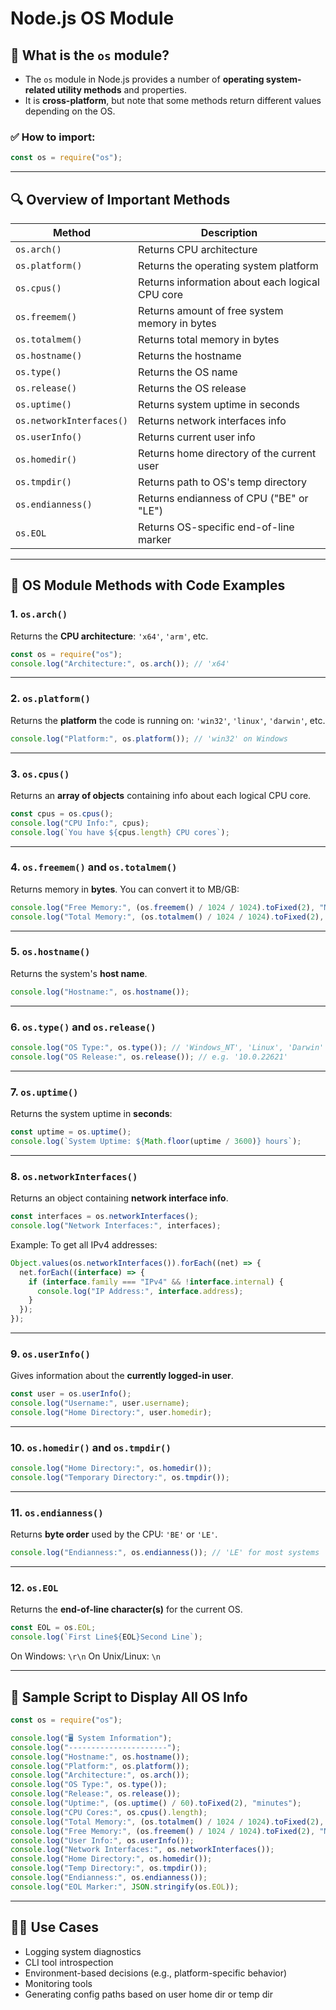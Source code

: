 # Node.js OS Module

## 🧠 What is the `os` module?

- The `os` module in Node.js provides a number of **operating system-related utility methods** and properties.
- It is **cross-platform**, but note that some methods return different values depending on the OS.

### ✅ How to import:

```js
const os = require("os");
```

---

## 🔍 Overview of Important Methods

| Method                   | Description                                     |
| ------------------------ | ----------------------------------------------- |
| `os.arch()`              | Returns CPU architecture                        |
| `os.platform()`          | Returns the operating system platform           |
| `os.cpus()`              | Returns information about each logical CPU core |
| `os.freemem()`           | Returns amount of free system memory in bytes   |
| `os.totalmem()`          | Returns total memory in bytes                   |
| `os.hostname()`          | Returns the hostname                            |
| `os.type()`              | Returns the OS name                             |
| `os.release()`           | Returns the OS release                          |
| `os.uptime()`            | Returns system uptime in seconds                |
| `os.networkInterfaces()` | Returns network interfaces info                 |
| `os.userInfo()`          | Returns current user info                       |
| `os.homedir()`           | Returns home directory of the current user      |
| `os.tmpdir()`            | Returns path to OS's temp directory             |
| `os.endianness()`        | Returns endianness of CPU ("BE" or "LE")        |
| `os.EOL`                 | Returns OS-specific end-of-line marker          |

---

## 🔧 OS Module Methods with Code Examples

### 1. `os.arch()`

Returns the **CPU architecture**: `'x64'`, `'arm'`, etc.

```js
const os = require("os");
console.log("Architecture:", os.arch()); // 'x64'
```

---

### 2. `os.platform()`

Returns the **platform** the code is running on: `'win32'`, `'linux'`, `'darwin'`, etc.

```js
console.log("Platform:", os.platform()); // 'win32' on Windows
```

---

### 3. `os.cpus()`

Returns an **array of objects** containing info about each logical CPU core.

```js
const cpus = os.cpus();
console.log("CPU Info:", cpus);
console.log(`You have ${cpus.length} CPU cores`);
```

---

### 4. `os.freemem()` and `os.totalmem()`

Returns memory in **bytes**. You can convert it to MB/GB:

```js
console.log("Free Memory:", (os.freemem() / 1024 / 1024).toFixed(2), "MB");
console.log("Total Memory:", (os.totalmem() / 1024 / 1024).toFixed(2), "MB");
```

---

### 5. `os.hostname()`

Returns the system's **host name**.

```js
console.log("Hostname:", os.hostname());
```

---

### 6. `os.type()` and `os.release()`

```js
console.log("OS Type:", os.type()); // 'Windows_NT', 'Linux', 'Darwin'
console.log("OS Release:", os.release()); // e.g. '10.0.22621'
```

---

### 7. `os.uptime()`

Returns the system uptime in **seconds**:

```js
const uptime = os.uptime();
console.log(`System Uptime: ${Math.floor(uptime / 3600)} hours`);
```

---

### 8. `os.networkInterfaces()`

Returns an object containing **network interface info**.

```js
const interfaces = os.networkInterfaces();
console.log("Network Interfaces:", interfaces);
```

Example: To get all IPv4 addresses:

```js
Object.values(os.networkInterfaces()).forEach((net) => {
  net.forEach((interface) => {
    if (interface.family === "IPv4" && !interface.internal) {
      console.log("IP Address:", interface.address);
    }
  });
});
```

---

### 9. `os.userInfo()`

Gives information about the **currently logged-in user**.

```js
const user = os.userInfo();
console.log("Username:", user.username);
console.log("Home Directory:", user.homedir);
```

---

### 10. `os.homedir()` and `os.tmpdir()`

```js
console.log("Home Directory:", os.homedir());
console.log("Temporary Directory:", os.tmpdir());
```

---

### 11. `os.endianness()`

Returns **byte order** used by the CPU: `'BE'` or `'LE'`.

```js
console.log("Endianness:", os.endianness()); // 'LE' for most systems
```

---

### 12. `os.EOL`

Returns the **end-of-line character(s)** for the current OS.

```js
const EOL = os.EOL;
console.log(`First Line${EOL}Second Line`);
```

On Windows: `\r\n`
On Unix/Linux: `\n`

---

## 🧪 Sample Script to Display All OS Info

```js
const os = require("os");

console.log("🖥️ System Information");
console.log("----------------------");
console.log("Hostname:", os.hostname());
console.log("Platform:", os.platform());
console.log("Architecture:", os.arch());
console.log("OS Type:", os.type());
console.log("Release:", os.release());
console.log("Uptime:", (os.uptime() / 60).toFixed(2), "minutes");
console.log("CPU Cores:", os.cpus().length);
console.log("Total Memory:", (os.totalmem() / 1024 / 1024).toFixed(2), "MB");
console.log("Free Memory:", (os.freemem() / 1024 / 1024).toFixed(2), "MB");
console.log("User Info:", os.userInfo());
console.log("Network Interfaces:", os.networkInterfaces());
console.log("Home Directory:", os.homedir());
console.log("Temp Directory:", os.tmpdir());
console.log("Endianness:", os.endianness());
console.log("EOL Marker:", JSON.stringify(os.EOL));
```

---

## 🧑‍💻 Use Cases

- Logging system diagnostics
- CLI tool introspection
- Environment-based decisions (e.g., platform-specific behavior)
- Monitoring tools
- Generating config paths based on user home dir or temp dir
